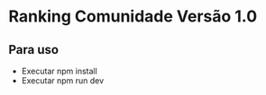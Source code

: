 # Ranking Comunidade Versão 1.0

## Para uso
<ul>
<li>Executar npm install</li>
<li>Executar npm run dev</li>
</ul>
